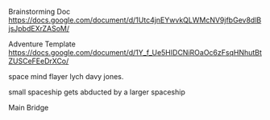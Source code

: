 Brainstorming Doc
https://docs.google.com/document/d/1Utc4jnEYwvkQLWMcNV9jfbGev8dlBjsJpbdEXrZASoM/

Adventure Template
https://docs.google.com/document/d/1Y_f_Ue5HIDCNiROaOc6zFsqHNhutBtZUSCeFEeDrXCo/

space mind flayer lych davy jones.

small spaceship gets abducted by a larger spaceship

Main Bridge

